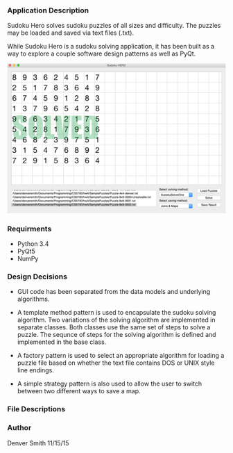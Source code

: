 ### Application Description ###

Sudoku Hero solves sudoku puzzles of all
sizes and difficulty. The puzzles may be
loaded and saved via text files (.txt).

While Sudoku Hero is a sudoku solving
application, it has been built as a way
to explore a couple software design patterns
as well as PyQt.

![Sudoku Hero](https://github.com/denvaar/SudokuHero/blob/master/screenShot.png)

### Requirments ###

- Python 3.4
- PyQt5
- NumPy

### Design Decisions ###

- GUI code has been separated from the data
models and underlying algorithms.

- A template method pattern is used to encapsulate
the sudoku solving algorithm. Two variations of the
solving algorithm are implemented in separate classes.
Both classes use the same set of steps to solve a puzzle.
The sequnce of steps for the solving algorithm is defined
and implemented in the base class.

- A factory pattern is used to select an appropriate
algorithm for loading a puzzle file based on whether the
text file contains DOS or UNIX style line endings.

- A simple strategy pattern is also used to allow
the user to switch between two different ways to save
a map.

### File Descriptions ###



### Author ###

Denver Smith
11/15/15


